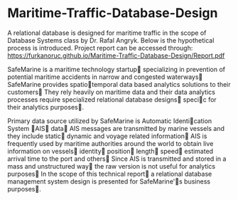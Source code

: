 # Maritime-Traffic-Database-Design
A relational database is designed for maritime traffic in the scope of Database Systems class by Dr. Rafal Angryk. Below is the hypothetical process is introduced. Project report can be accessed through: https://furkanoruc.github.io/Maritime-Traffic-Database-Design/Report.pdf

SafeMarine is a maritime technology startup􏰃 specializing in prevention of potential maritime
accidents in narrow and congested waterways􏰁 SafeMarine provides spatio􏰄temporal data based analytics solutions to their customers􏰁 They rely heavily on maritime data and their data analytics processes require specialized relational database designs􏰃 speci􏰅c for their analytics purposes􏰁.

Primary data source utilized by SafeMarine is Automatic Identi􏰅cation System 􏰆AIS􏰇 data􏰁 AIS messages are transmitted by marine vessels and they include static􏰃 dynamic and voyage related information􏰁 AIS is frequently used by maritime authorities around the world to obtain live information on vessels􏰈 identity􏰃 position􏰃 length􏰃 speed􏰃 estimated arrival time to the port and others􏰁 Since AIS is transmitted and stored in a mass and unstructured way􏰃 the raw version is not useful for analytics purposes􏰁 In the scope of this technical report􏰃 a relational database management system design is presented for SafeMarine'􏰈s business purposes􏰁.
